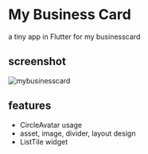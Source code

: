 # My Business Card

a tiny app in Flutter for my businesscard

## screenshot
![mybusinesscard](https://github.com/merihcavdar/my_business_card/assets/84540989/bf20ecd0-543b-4286-9c95-305179195e31)

## features
- CircleAvatar usage
- asset, image, divider, layout design
- ListTile widget
